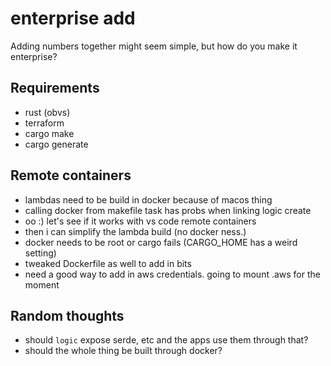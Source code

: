 # enterprise add

Adding numbers together might seem simple, but how do you make it enterprise?


## Requirements

* rust (obvs)
* terraform
* cargo make
* cargo generate

## Remote containers

* lambdas need to be build in docker because of macos thing
* calling docker from makefile task has probs when linking logic create
* oo :) let's see if it works with vs code remote containers
* then i can simplify the lambda build (no docker ness.)
* docker needs to be root or cargo fails (CARGO_HOME has a weird setting)
* tweaked Dockerfile as well to add in bits
* need a good way to add in aws credentials. going to mount .aws for the moment

## Random thoughts

* should `logic` expose serde, etc and the apps use them through that?
* should the whole thing be built through docker?
